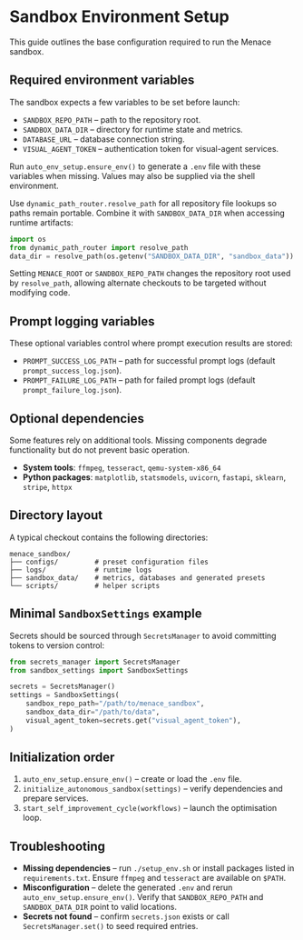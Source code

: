# Sandbox Environment Setup

This guide outlines the base configuration required to run the Menace sandbox.

## Required environment variables

The sandbox expects a few variables to be set before launch:

- `SANDBOX_REPO_PATH` – path to the repository root.
- `SANDBOX_DATA_DIR` – directory for runtime state and metrics.
- `DATABASE_URL` – database connection string.
- `VISUAL_AGENT_TOKEN` – authentication token for visual-agent services.

Run `auto_env_setup.ensure_env()` to generate a `.env` file with these variables when
missing. Values may also be supplied via the shell environment.

Use `dynamic_path_router.resolve_path` for all repository file lookups so paths
remain portable. Combine it with `SANDBOX_DATA_DIR` when accessing runtime
artifacts:

```python
import os
from dynamic_path_router import resolve_path
data_dir = resolve_path(os.getenv("SANDBOX_DATA_DIR", "sandbox_data"))
```

Setting `MENACE_ROOT` or `SANDBOX_REPO_PATH` changes the repository root used by
`resolve_path`, allowing alternate checkouts to be targeted without modifying
code.

## Prompt logging variables

These optional variables control where prompt execution results are stored:

- `PROMPT_SUCCESS_LOG_PATH` – path for successful prompt logs (default `prompt_success_log.json`).
- `PROMPT_FAILURE_LOG_PATH` – path for failed prompt logs (default `prompt_failure_log.json`).

## Optional dependencies

Some features rely on additional tools. Missing components degrade
functionality but do not prevent basic operation.

- **System tools**: `ffmpeg`, `tesseract`, `qemu-system-x86_64`
- **Python packages**: `matplotlib`, `statsmodels`, `uvicorn`, `fastapi`,
  `sklearn`, `stripe`, `httpx`

## Directory layout

A typical checkout contains the following directories:

```
menace_sandbox/
├── configs/         # preset configuration files
├── logs/            # runtime logs
├── sandbox_data/    # metrics, databases and generated presets
└── scripts/         # helper scripts
```

## Minimal `SandboxSettings` example

Secrets should be sourced through `SecretsManager` to avoid committing tokens to
version control:

```python
from secrets_manager import SecretsManager
from sandbox_settings import SandboxSettings

secrets = SecretsManager()
settings = SandboxSettings(
    sandbox_repo_path="/path/to/menace_sandbox",
    sandbox_data_dir="/path/to/data",
    visual_agent_token=secrets.get("visual_agent_token"),
)
```

## Initialization order

1. `auto_env_setup.ensure_env()` – create or load the `.env` file.
2. `initialize_autonomous_sandbox(settings)` – verify dependencies and prepare
   services.
3. `start_self_improvement_cycle(workflows)` – launch the optimisation loop.

## Troubleshooting

- **Missing dependencies** – run `./setup_env.sh` or install packages listed in
  `requirements.txt`. Ensure `ffmpeg` and `tesseract` are available on
  `$PATH`.
- **Misconfiguration** – delete the generated `.env` and rerun
  `auto_env_setup.ensure_env()`. Verify that `SANDBOX_REPO_PATH` and
  `SANDBOX_DATA_DIR` point to valid locations.
- **Secrets not found** – confirm `secrets.json` exists or call
  `SecretsManager.set()` to seed required entries.
